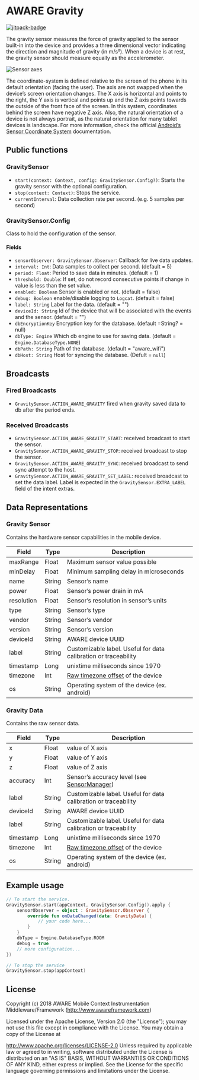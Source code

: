 # AWARE Gravity

[![jitpack-badge](https://jitpack.io/v/awareframework/com.aware.android.sensor.gravity.svg)](https://jitpack.io/#awareframework/com.aware.android.sensor.gravity)

The gravity sensor measures the force of gravity applied to the sensor built-in into the device and provides a three dimensional vector indicating the direction and magnitude of gravity (in m/s²). When a device is at rest, the gravity sensor should measure equally as the accelerometer.

![Sensor axes](http://www.awareframework.com/wp-content/uploads/2015/01/axis_device.png)

The coordinate-system is defined relative to the screen of the phone in its default orientation (facing the user). The axis are not swapped when the device’s screen orientation changes. The X axis is horizontal and points to the right, the Y axis is vertical and points up and the Z axis points towards the outside of the front face of the screen. In this system, coordinates behind the screen have negative Z axis. Also, the natural orientation of a device is not always portrait, as the natural orientation for many tablet devices is landscape. For more information, check the official [Android’s Sensor Coordinate System][3] documentation.

## Public functions

### GravitySensor

+ `start(context: Context, config: GravitySensor.Config?)`: Starts the gravity sensor with the optional configuration.
+ `stop(context: Context)`: Stops the service.
+ `currentInterval`: Data collection rate per second. (e.g. 5 samples per second)

### GravitySensor.Config

Class to hold the configuration of the sensor.

#### Fields

+ `sensorObserver: GravitySensor.Observer`: Callback for live data updates.
+ `interval: Int`: Data samples to collect per second. (default = 5)
+ `period: Float`: Period to save data in minutes. (default = 1)
+ `threshold: Double`: If set, do not record consecutive points if change in value is less than the set value.
+ `enabled: Boolean` Sensor is enabled or not. (default = false)
+ `debug: Boolean` enable/disable logging to `Logcat`. (default = false)
+ `label: String` Label for the data. (default = "")
+ `deviceId: String` Id of the device that will be associated with the events and the sensor. (default = "")
+ `dbEncryptionKey` Encryption key for the database. (default =String? = null)
+ `dbType: Engine` Which db engine to use for saving data. (default = `Engine.DatabaseType.NONE`)
+ `dbPath: String` Path of the database. (default = "aware_wifi")
+ `dbHost: String` Host for syncing the database. (Defult = `null`)

## Broadcasts

### Fired Broadcasts

+ `GravitySensor.ACTION_AWARE_GRAVITY` fired when gravity saved data to db after the period ends.

### Received Broadcasts

+ `GravitySensor.ACTION_AWARE_GRAVITY_START`: received broadcast to start the sensor.
+ `GravitySensor.ACTION_AWARE_GRAVITY_STOP`: received broadcast to stop the sensor.
+ `GravitySensor.ACTION_AWARE_GRAVITY_SYNC`: received broadcast to send sync attempt to the host.
+ `GravitySensor.ACTION_AWARE_GRAVITY_SET_LABEL`: received broadcast to set the data label. Label is expected in the `GravitySensor.EXTRA_LABEL` field of the intent extras.

## Data Representations

### Gravity Sensor

Contains the hardware sensor capabilities in the mobile device.

| Field      | Type   | Description                                                     |
| ---------- | ------ | --------------------------------------------------------------- |
| maxRange   | Float  | Maximum sensor value possible                                   |
| minDelay   | Float  | Minimum sampling delay in microseconds                          |
| name       | String | Sensor’s name                                                  |
| power      | Float  | Sensor’s power drain in mA                                     |
| resolution | Float  | Sensor’s resolution in sensor’s units                         |
| type       | String | Sensor’s type                                                  |
| vendor     | String | Sensor’s vendor                                                |
| version    | String | Sensor’s version                                               |
| deviceId   | String | AWARE device UUID                                               |
| label      | String | Customizable label. Useful for data calibration or traceability |
| timestamp  | Long   | unixtime milliseconds since 1970                                |
| timezone   | Int    | [Raw timezone offset][1] of the device                          |
| os         | String | Operating system of the device (ex. android)                    |

### Gravity Data

Contains the raw sensor data.

| Field     | Type   | Description                                                     |
| --------- | ------ | --------------------------------------------------------------- |
| x         | Float  | value of X axis                                                 |
| y         | Float  | value of Y axis                                                 |
| z         | Float  | value of Z axis                                                 |
| accuracy  | Int    | Sensor’s accuracy level (see [SensorManager][2])               |
| label     | String | Customizable label. Useful for data calibration or traceability |
| deviceId  | String | AWARE device UUID                                               |
| label     | String | Customizable label. Useful for data calibration or traceability |
| timestamp | Long   | unixtime milliseconds since 1970                                |
| timezone  | Int    | [Raw timezone offset][1] of the device                          |
| os        | String | Operating system of the device (ex. android)                    |

## Example usage

```kotlin
// To start the service.
GravitySensor.start(appContext, GravitySensor.Config().apply {
    sensorObserver = object : GravitySensor.Observer {
        override fun onDataChanged(data: GravityData) {
            // your code here...
        }
    }
    dbType = Engine.DatabaseType.ROOM
    debug = true
    // more configuration...
})

// To stop the service
GravitySensor.stop(appContext)
```

## License

Copyright (c) 2018 AWARE Mobile Context Instrumentation Middleware/Framework (http://www.awareframework.com)

Licensed under the Apache License, Version 2.0 (the "License"); you may not use this file except in compliance with the License. You may obtain a copy of the License at

http://www.apache.org/licenses/LICENSE-2.0
Unless required by applicable law or agreed to in writing, software distributed under the License is distributed on an "AS IS" BASIS, WITHOUT WARRANTIES OR CONDITIONS OF ANY KIND, either express or implied. See the License for the specific language governing permissions and limitations under the License.

[1]: https://developer.android.com/reference/java/util/TimeZone#getRawOffset()
[2]: http://developer.android.com/reference/android/hardware/SensorManager.html
[3]: http://developer.android.com/guide/topics/sensors/sensors_overview.html#sensors-coords
